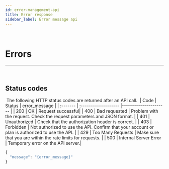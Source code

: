 ```yaml
---
id: error-management-api
title: Error response
sidebar_label: Error message api
---
```


<br/>

# Errors

---
</br>

## Status codes
​
The following HTTP status codes are returned after an API call.
​
| Code     | Status                |     error_message     |
| :------- | :------------------- |---------------------- |
| 200      | OK                    | Request successful|
| 400      |  Bad requested        | Problem with the request. Check the request parameters and JSON format. |
| 401      |  Unauthorized         | Check that the authorization header is correct. |
| 403      |  Forbidden            | Not authorized to use the API. Confirm that your account or plan is authorized to use the API. |
| 429      |  Too Many Requests    | Make sure that you are within the rate limits for requests. |
| 500	   | Internal Server Error | Temporary error on the API server.|
​
​
```js
{
  "message": "{error_message}"
}
```
